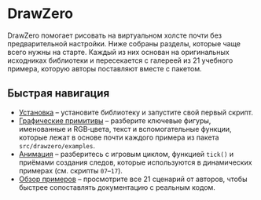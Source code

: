 # DrawZero

DrawZero помогает рисовать на виртуальном холсте почти без предварительной настройки.
Ниже собраны разделы, которые чаще всего нужны на старте. Каждый из них основан на
оригинальных исходниках библиотеки и пересекается с галереей из 21 учебного примера,
которую авторы поставляют вместе с пакетом.

## Быстрая навигация

- [Установка](installation.md) – установите библиотеку и запустите свой первый
  скрипт.
- [Графические примитивы](primitives.md) – разберите ключевые фигуры, именованные и
  RGB‑цвета, текст и вспомогательные функции, которые лежат в основе почти каждого
  примера из пакета `src/drawzero/examples`.
- [Анимация](animation.md) – разберитесь с игровым циклом, функцией `tick()` и приёмами
  создания следов, которые используются в динамических примерах (см. скрипты `07`–`17`).
- [Обзор примеров](examples_overview.md) – просмотрите все 21 сценарий от авторов,
  чтобы быстрее сопоставлять документацию с реальным кодом.
